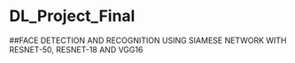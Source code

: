 # DL_Project_Final
##FACE DETECTION AND RECOGNITION USING SIAMESE NETWORK WITH RESNET-50, RESNET-18 AND VGG16
